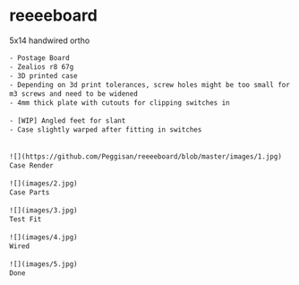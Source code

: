 # reeeeboard
5x14 handwired ortho

	- Postage Board
	- Zealios r8 67g
	- 3D printed case 
	- Depending on 3d print tolerances, screw holes might be too small for m3 screws and need to be widened
	- 4mm thick plate with cutouts for clipping switches in

	- [WIP] Angled feet for slant
	- Case slightly warped after fitting in switches
	
	
	![](https://github.com/Peggisan/reeeeboard/blob/master/images/1.jpg)
	Case Render
	
	![](images/2.jpg)
	Case Parts
	
	![](images/3.jpg)
	Test Fit
	
	![](images/4.jpg)
	Wired
	
	![](images/5.jpg)
	Done